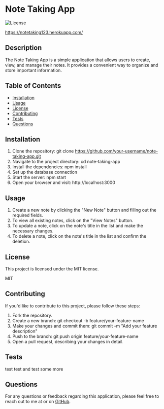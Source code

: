 
# Note Taking App
![License](https://img.shields.io/badge/License-MIT-green.svg)

https://notetaking123.herokuapp.com/

## Description
The Note Taking App is a simple application that allows users to create, view, and manage their notes. It provides a convenient way to organize and store important information.

## Table of Contents
- [Installation](#installation)
- [Usage](#usage)
- [License](#license)
- [Contributing](#contributing)
- [Tests](#tests)
- [Questions](#questions)

## Installation
1. Clone the repository: git clone https://github.com/your-username/note-taking-app.git
2. Navigate to the project directory: cd note-taking-app
3. Install the dependencies: npm install
4. Set up the database connection
5. Start the server: npm start
6. Open your browser and visit: http://localhost:3000

## Usage
1. Create a new note by clicking the "New Note" button and filling out the required fields.
2. To view all existing notes, click on the "View Notes" button.
3. To update a note, click on the note's title in the list and make the necessary changes.
4. To delete a note, click on the note's title in the list and confirm the deletion.

## License
This project is licensed under the MIT license.

MIT

## Contributing
If you'd like to contribute to this project, please follow these steps:

1. Fork the repository.
2. Create a new branch: git checkout -b feature/your-feature-name
3. Make your changes and commit them: git commit -m "Add your feature description"
4. Push to the branch: git push origin feature/your-feature-name
5. Open a pull request, describing your changes in detail.

## Tests
test test and test some more


## Questions
For any questions or feedback regarding this application, please feel free to reach out to me at  or on [GitHub](https://github.com/).

